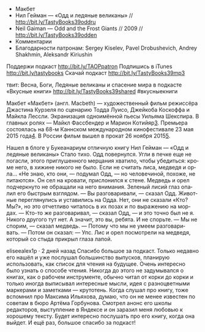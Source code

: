 
+ Макбет
+ Нил Гейман — «Одд и ледяные великаны» // http://bit.ly/TastyBooks39oddru
+ Neil Gaiman — Odd and the Frost Giants // 2009 // http://bit.ly/TastyBooks39odden
+ Комментарии
+ Благодарности патронам: Sergey Kiselev, Pavel Drobushevich, Andrey Shakhmin, Aleksandr Kiriushin

Поддержи подкаст http://bit.ly/TAOPpatron
Подпишись в iTunes http://bit.ly/tastybooks
Скачай подкаст http://bit.ly/TastyBooks39mp3

твит:
Весна, Боги, Ледяные великаны и спасение мира в подкасте «Вкусные книги» http://bit.ly/TastyBooks39shared #вкусныекниги


Макбет
«Макбет» (англ. Macbeth) — художественный фильм режиссёра Джастина Курзеля по сценарию Тодда Луисо, Джейкоба Коскоффа и Майкла Лессли. Экранизация одноимённой пьесы Уильяма Шекспира. В главных ролях — Майкл Фассбендер и Марион Котийяр[3](). Премьера состоялась на 68-м Каннском международном кинофестивале 23 мая 2015 года[4](). В России фильм вышел в прокат 26 ноября 2015[5]().



Нашел в блоге у Букеанариум отличную книгу Нил Гейман — «Одд и ледяные великаны»
Ста­ло ти­хо. Одд по­вер­нулся. Уг­ли в печ­ке еще не по­гас­ли, это­го приг­лу­шен­но­го мер­ца­ния хва­тило, что­бы убе­дить­ся: кро­ме не­го, в хи­жине ни­кого не бы­ло. Ес­ли не счи­тать ли­са, мед­ве­дя и ор­ла…
«Не знаю, кто они, — по­думал Одд, — но че­лове­чиной, по­хоже, не пи­та­ют­ся».
Он сел на кро­вати, прис­ло­нил­ся к сте­не. Мед­ведь и орел под­чер­кну­то не об­ра­щали на не­го вни­мания. Зе­леный ли­сий глаз опа­лил его быс­трым взгля­дом.
— Вы раз­го­вари­вали, — ска­зал Одд.
Жи­вот­ные пе­рег­ля­нулись и ус­та­вились на Од­да. Нет, они не ска­зали «Кто? Мы?», но это от­четли­во чи­талось в их по­зах и по вы­раже­нию на мор­дах.
— Кто-то же раз­го­вари­вал, — ска­зал Одд, — и это точ­но был не я. Ни­кого дру­гого тут нет. А зна­чит, это вы, ре­бята. И не спорь­те.
— Мы не спо­рим, — ска­зал мед­ведь. — По­тому что мы не уме­ем раз­го­вари­вать. — По­том он ска­зал: — Упс.
Лис и орел пос­мотре­ли на мед­ве­дя, ко­торый со сты­да прик­рыл гла­за ла­пой.







eliseealex1p · 2 дней назад
Спасибо большое за подкаст. Только недавно его нашёл и уже послушал большинство выпусков, планирую использовать, как список для чтения на будущее. Очень интересно было узнать о способе чтения. Никогда до этого не задумывался о книгах, как о рабочем инструменте, обычно читал от корки до корки и только иногда выписывал интересные мысли, идея с разноцветными маркерами и заметками — крутотень. 
Когда слушал про книгу, тоже вспомнил про Максима Ильяхова, думаю, что он не менее известен по советам в бюро Артёма Горбунова. Смотрел анонс его школы редакторов, выступление в Яндексе и он заразил меня любовью к хорошему тексту. Будет интересно послушать про его книгу, когда она выйдет. 
И ещё раз, большое спасибо за подкаст!

